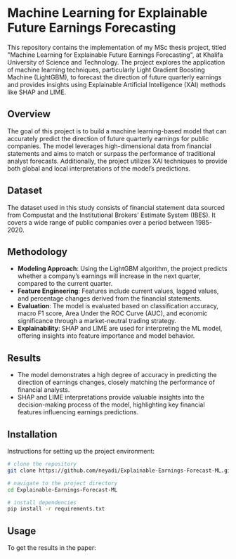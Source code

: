 # Machine Learning for Explainable Future Earnings Forecasting

This repository contains the implementation of my MSc thesis project, titled "Machine Learning for Explainable Future Earnings Forecasting", at Khalifa University of Science and Technology. The project explores the application of machine learning techniques, particularly Light Gradient Boosting Machine (LightGBM), to forecast the direction of future quarterly earnings and provides insights using Explainable Artificial Intelligence (XAI) methods like SHAP and LIME.

## Overview

The goal of this project is to build a machine learning-based model that can accurately predict the direction of future quarterly earnings for public companies. The model leverages high-dimensional data from financial statements and aims to match or surpass the performance of traditional analyst forecasts. Additionally, the project utilizes XAI techniques to provide both global and local interpretations of the model’s predictions.

## Dataset

The dataset used in this study consists of financial statement data sourced from Compustat and the Institutional Brokers' Estimate System (IBES). It covers a wide range of public companies over a period between 1985-2020.

## Methodology

- <b>Modeling Approach</b>: Using the LightGBM algorithm, the project predicts whether a company’s earnings will increase in the next quarter, compared to the current quarter.
- <b>Feature Engineering</b>: Features include current values, lagged values, and percentage changes derived from the financial statements.
- <b>Evaluation</b>: The model is evaluated based on classification accuracy, macro F1 score, Area Under the ROC Curve (AUC), and economic significance through a market-neutral trading strategy.
- <b>Explainability</b>: SHAP and LIME are used for interpreting the ML model, offering insights into feature importance and model behavior.

## Results

- The model demonstrates a high degree of accuracy in predicting the direction of earnings changes, closely matching the performance of financial analysts.
- SHAP and LIME interpretations provide valuable insights into the decision-making process of the model, highlighting key financial features influencing earnings predictions.

## Installation

Instructions for setting up the project environment:

```bash
# clone the repository
git clone https://github.com/neyadi/Explainable-Earnings-Forecast-ML.git

# navigate to the project directory
cd Explainable-Earnings-Forecast-ML

# install dependencies
pip install -r requirements.txt
```

## Usage

To get the results in the paper:
